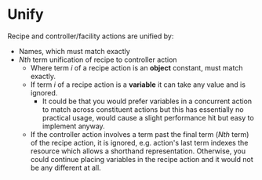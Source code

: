 # Unify

Recipe and controller/facility actions are unified by:
- Names, which must match exactly
- $Nth$ term unification of recipe to controller action
	- Where term $i$ of a recipe action is an **object** constant, must match exactly. 
	- If term $i$ of a recipe action is a **variable** it can take any value and is ignored.
		- It could be that you would prefer variables in a concurrent action to match across constituent actions but this has essentially no practical usage, would cause a slight performance hit but easy to implement anyway. 
	- If the controller action involves a term past the final term ($Nth$ term) of the recipe action, it is ignored, e.g. action's last term indexes the resource which allows a shorthand representation. Otherwise, you could continue placing variables in the recipe action and it would not be any different at all.
